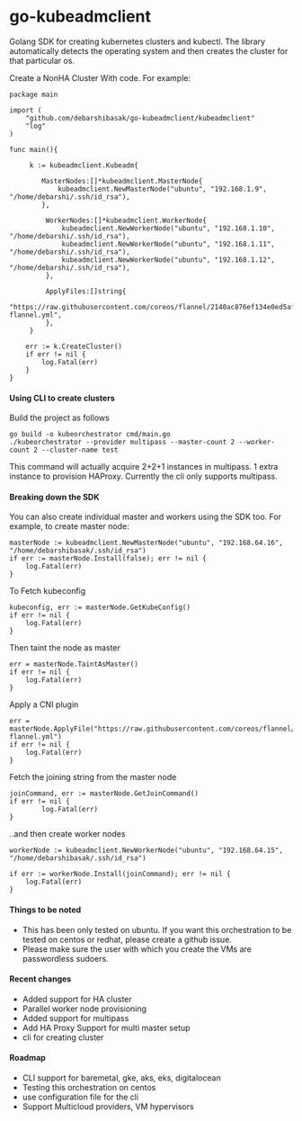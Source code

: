# go-kubeadmclient

Golang SDK for creating kubernetes clusters and kubectl. The library automatically detects the operating system 
and then creates the cluster for that particular os.


Create a NonHA Cluster With code. For example:

```
package main

import (
	"github.com/debarshibasak/go-kubeadmclient/kubeadmclient"
	"log"
)

func main(){

	 k := kubeadmclient.Kubeadm{

	 	MasterNodes:[]*kubeadmclient.MasterNode{
			kubeadmclient.NewMasterNode("ubuntu", "192.168.1.9", "/home/debarshi/.ssh/id_rsa"),
		},

		 WorkerNodes:[]*kubeadmclient.WorkerNode{
			 kubeadmclient.NewWorkerNode("ubuntu", "192.168.1.10", "/home/debarshi/.ssh/id_rsa"),
			 kubeadmclient.NewWorkerNode("ubuntu", "192.168.1.11", "/home/debarshi/.ssh/id_rsa"),
			 kubeadmclient.NewWorkerNode("ubuntu", "192.168.1.12", "/home/debarshi/.ssh/id_rsa"),
		 },

		 ApplyFiles:[]string{
			 "https://raw.githubusercontent.com/coreos/flannel/2140ac876ef134e0ed5af15c65e414cf26827915/Documentation/kube-flannel.yml",
		 },
	 }

	err := k.CreateCluster()
	if err != nil {
		log.Fatal(err)
	}
}
```

#### Using CLI to create clusters 

Build the project as follows

```
go build -o kubeorchestrator cmd/main.go 
./kubeorchestrator --provider multipass --master-count 2 --worker-count 2 --cluster-name test
```
This command will actually acquire 2+2+1 instances in multipass. 1 extra instance to provision HAProxy.
Currently the cli only supports multipass.

#### Breaking down the SDK

You can also create individual master and workers using the SDK too. For example, to create master node:
```
masterNode := kubeadmclient.NewMasterNode("ubuntu", "192.168.64.16", "/home/debarshibasak/.ssh/id_rsa")
if err := masterNode.Install(false); err != nil {
    log.Fatal(err)
}
```

To Fetch kubeconfig

```
kubeconfig, err := masterNode.GetKubeConfig()
if err != nil {
    log.Fatal(err)
}
```

Then taint the node as master

```
err = masterNode.TaintAsMaster()
if err != nil {
    log.Fatal(err)
}
```

Apply a CNI plugin

```
err = masterNode.ApplyFile("https://raw.githubusercontent.com/coreos/flannel/2140ac876ef134e0ed5af15c65e414cf26827915/Documentation/kube-flannel.yml")
if err != nil {
    log.Fatal(err)
}
```


Fetch the joining string from the master node

```
joinCommand, err := masterNode.GetJoinCommand()
if err != nil {
        log.Fatal(err)
}
```

..and then create worker nodes

```
workerNode := kubeadmclient.NewWorkerNode("ubuntu", "192.168.64.15", "/home/debarshibasak/.ssh/id_rsa")

if err := workerNode.Install(joinCommand); err != nil {
    log.Fatal(err)
}
```

#### Things to be noted
- This has been only tested on ubuntu. If you want this orchestration to be tested on centos or redhat, 
please create a github issue.
- Please make sure the user with which you create the VMs are passwordless sudoers.

#### Recent changes
- Added support for HA cluster
- Parallel worker node provisioning
- Added support for multipass
- Add HA Proxy Support for multi master setup
- cli for creating cluster

#### Roadmap
- CLI support for baremetal, gke, aks, eks, digitalocean
- Testing this orchestration on centos
- use configuration file for the cli
- Support Multicloud providers, VM hypervisors

